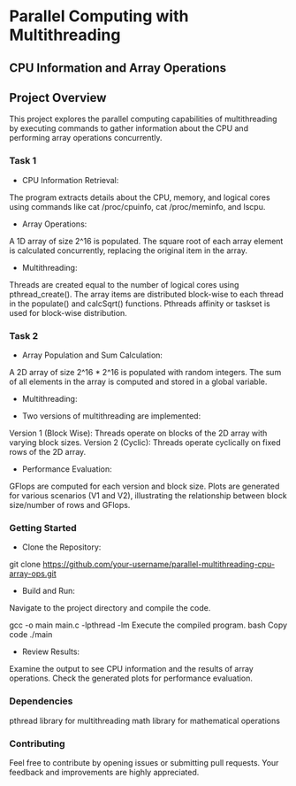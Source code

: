 # Parallel Computing with Multithreading
## CPU Information and Array Operations
## Project Overview
This project explores the parallel computing capabilities of multithreading by executing commands to gather information about the CPU and performing array operations concurrently.

### Task 1
* CPU Information Retrieval:

The program extracts details about the CPU, memory, and logical cores using commands like cat /proc/cpuinfo, cat /proc/meminfo, and lscpu.
* Array Operations:

A 1D array of size 2^16 is populated.
The square root of each array element is calculated concurrently, replacing the original item in the array.
* Multithreading:

Threads are created equal to the number of logical cores using pthread_create().
The array items are distributed block-wise to each thread in the populate() and calcSqrt() functions.
Pthreads affinity or taskset is used for block-wise distribution.

### Task 2
* Array Population and Sum Calculation:

A 2D array of size 2^16 * 2^16 is populated with random integers.
The sum of all elements in the array is computed and stored in a global variable.
* Multithreading:

* Two versions of multithreading are implemented:

Version 1 (Block Wise): Threads operate on blocks of the 2D array with varying block sizes.
Version 2 (Cyclic): Threads operate cyclically on fixed rows of the 2D array.
* Performance Evaluation:

GFlops are computed for each version and block size.
Plots are generated for various scenarios (V1 and V2), illustrating the relationship between block size/number of rows and GFlops.
### Getting Started
* Clone the Repository:

git clone https://github.com/your-username/parallel-multithreading-cpu-array-ops.git
* Build and Run:

Navigate to the project directory and compile the code.

gcc -o main main.c -lpthread -lm
Execute the compiled program.
bash
Copy code
./main
* Review Results:

Examine the output to see CPU information and the results of array operations.
Check the generated plots for performance evaluation.
### Dependencies
pthread library for multithreading
math library for mathematical operations
### Contributing
Feel free to contribute by opening issues or submitting pull requests. Your feedback and improvements are highly appreciated.

